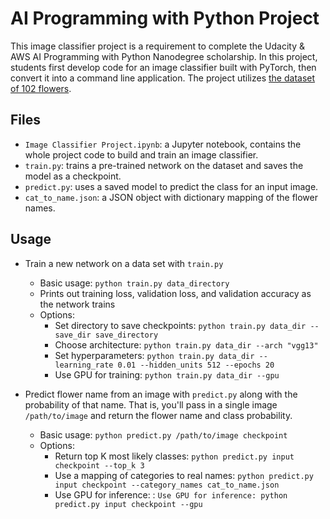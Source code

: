 # AI Programming with Python Project

This image classifier project is a requirement to complete the Udacity & AWS AI Programming with Python Nanodegree scholarship. In this project, students first develop code for an image classifier built with PyTorch, then convert it into a command line application.
The project utilizes [the dataset of 102 flowers](https://www.robots.ox.ac.uk/~vgg/data/flowers/102/index.html). 

## Files
- `Image Classifier Project.ipynb`: a Jupyter notebook, contains the whole project code to build and train an image classifier.
- `train.py`: trains a pre-trained network on the dataset and saves the model as a checkpoint.
- `predict.py`: uses a saved model to predict the class for an input image.
- `cat_to_name.json`: a JSON object with dictionary mapping of the flower names.

## Usage
- Train a new network on a data set with `train.py`
  - Basic usage: `python train.py data_directory`
  - Prints out training loss, validation loss, and validation accuracy as the network trains
  - Options:
    - Set directory to save checkpoints: `python train.py data_dir --save_dir save_directory`
    - Choose architecture: `python train.py data_dir --arch "vgg13"`
    - Set hyperparameters: `python train.py data_dir --learning_rate 0.01 --hidden_units 512 --epochs 20`
    - Use GPU for training: `python train.py data_dir --gpu`
    
- Predict flower name from an image with `predict.py` along with the probability of that name. 
That is, you'll pass in a single image `/path/to/image` and return the flower name and class probability.
  - Basic usage: `python predict.py /path/to/image checkpoint`
  - Options:
    - Return top K most likely classes: `python predict.py input checkpoint --top_k 3`
    - Use a mapping of categories to real names: `python predict.py input checkpoint --category_names cat_to_name.json`
    - Use GPU for inference: : `Use GPU for inference: python predict.py input checkpoint --gpu`
